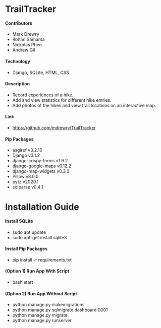 # TrailTracker

#### Contributors
* Mark Drewry
* Rohan Samanta
* Nickolas Phen
* Andrew Gil

#### Technology
* Django, SQLite, HTML, CSS

#### Description
* Record experiences of a hike.
* Add and view statistics for different hike entries.
* Add photos of the hikes and view trail locations on an interactive map. 

#### Link
* https://github.com/mdrewry/TrailTracker

#### Pip Packages
* asgiref v3.2.10
* Django v3.1.2
* django-crispy-forms v1.9.2
* django-google-maps v0.12.2
* django-map-widgets v0.3.0
* Pillow v8.0.0
* pytz v2020.1
* sqlparse v0.4.1

# Installation Guide

#### Install SQLite
* sudo apt update
* sudo apt-get install sqlite3

#### Install Pip Packages
* pip install -r requirements.txt

#### (Option 1) Run App With Script
* bash start

#### (Option 2) Run App Without Script
* python manage.py makemigrations
* python manage.py sqlmigrate dashboard 0001
* python manage.py migrate
* python manage.py runserver
